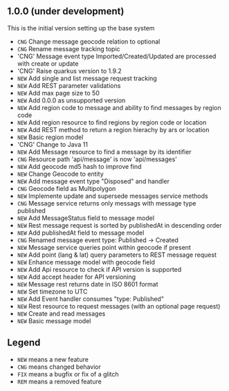 ## 1.0.0 (under development)
This is the initial version setting up the base system

- `CNG` Change message geocode relation to optional
- `CNG` Rename message tracking topic 
- 'CNG' Message event type Imported/Created/Updated are processed with create or update
- 'CNG' Raise quarkus version to 1.9.2
- `NEW` Add single and list message request tracking
- `NEW` Add REST parameter validations
- `NEW` Add max page size to 50
- `NEW` Add 0.0.0 as unsupported version
- `NEW` Add region code to message and ability to find messages by region code
- `NEW` Add region resource to find regions by region code or location
- `NEW` Add REST method to return a region hierachy by ars or location
- `NEW` Basic region model
- 'CNG' Change to Java 11
- `NEW` Add Message resource to find a message by its identifier 
- `CNG` Resource path 'api/message' is now 'api/messages'
- `NEW` Add geocode md5 hash to improve find 
- `NEW` Change Geocode to entity
- `NEW` Add message event type "Disposed" and handler
- `CNG` Geocode field as Multipolygon
- `NEW` Implemente update and supersede messages service methods
- `CNG` Message service returns only messags with message type published
- `NEW` Add MessageStatus field to message model
- `NEW` Rest message request is sorted by publishedAt in descending order
- `NEW` Add publishedAt field to message model
- `CNG` Renamed message event type: Published -> Created
- `NEW` Message service queries point within geocode if present
- `NEW` Add point (lang & lat) query parameters to REST message request 
- `NEW` Enhance message model with geocode field
- `NEW` Add Api resource to check if API version is supported 
- `NEW` Add accept header for API versioning
- `NEW` Message rest returns date in ISO 8601 format 
- `NEW` Set timezone to UTC
- `NEW` Add Event handler consumes "type: Published" 
- `NEW` Rest resource to request messages (with an optional page request)
- `NEW` Create and read messages 
- `NEW` Basic message model

## Legend

- `NEW` means a new feature
- `CNG` means changed behavior
- `FIX` means a bugfix or fix of a glitch
- `REM` means a removed feature
